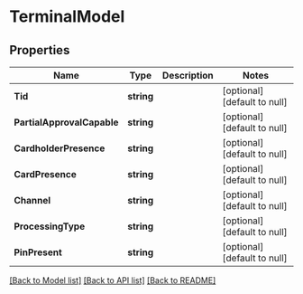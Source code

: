 # TerminalModel

## Properties
Name | Type | Description | Notes
------------ | ------------- | ------------- | -------------
**Tid** | **string** |  | [optional] [default to null]
**PartialApprovalCapable** | **string** |  | [optional] [default to null]
**CardholderPresence** | **string** |  | [optional] [default to null]
**CardPresence** | **string** |  | [optional] [default to null]
**Channel** | **string** |  | [optional] [default to null]
**ProcessingType** | **string** |  | [optional] [default to null]
**PinPresent** | **string** |  | [optional] [default to null]

[[Back to Model list]](../README.md#documentation-for-models) [[Back to API list]](../README.md#documentation-for-api-endpoints) [[Back to README]](../README.md)


